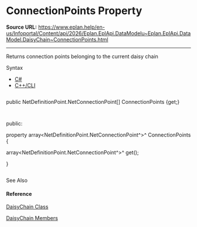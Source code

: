 # ConnectionPoints Property

**Source URL:** https://www.eplan.help/en-us/Infoportal/Content/api/2026/Eplan.EplApi.DataModelu~Eplan.EplApi.DataModel.DaisyChain~ConnectionPoints.html

---

Returns connection points belonging to the current daisy chain

Syntax

- [C#](#i-syntax-CS)
- [C++/CLI](#i-syntax-CPP2005)

```
```
public NetDefinitionPoint.NetConnectionPoint[] ConnectionPoints {get;}
```
```

```
```
public:
property array<NetDefinitionPoint.NetConnectionPoint^>^ ConnectionPoints {
   array<NetDefinitionPoint.NetConnectionPoint^>^ get();
}
```
```



See Also

#### Reference

[DaisyChain Class](Eplan.EplApi.DataModelu~Eplan.EplApi.DataModel.DaisyChain.html)
  
[DaisyChain Members](Eplan.EplApi.DataModelu~Eplan.EplApi.DataModel.DaisyChain_members.html)